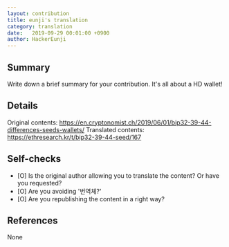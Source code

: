 ```yaml
---
layout: contribution
title: eunji's translation
category: translation
date:   2019-09-29 00:01:00 +0900
author: HackerEunji
---
```


## Summary
Write down a brief summary for your contribution.
It's all about a HD wallet!
## Details
Original contents: https://en.cryptonomist.ch/2019/06/01/bip32-39-44-differences-seeds-wallets/
Translated contents: https://ethresearch.kr/t/bip32-39-44-seed/167

## Self-checks
- [O] Is the original author allowing you to translate the content? Or have you requested?
- [O] Are you avoiding '번역체?'
- [O] Are you republishing the content in a right way?

## References
None
